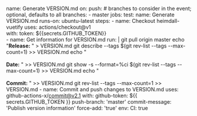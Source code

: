 name: Generate VERSION.md
on:
  push:
    # branches to consider in the event; optional, defaults to all
    branches:
      - master
jobs:
  test:
    name: Generate VERSION.md
    runs-on: ubuntu-latest
    steps:
      - name: Checkout heimdall-vuetify
        uses: actions/checkout@v1  
        with:
          token: ${{secrets.GITHUB_TOKEN}}   
      - name: Get information for VERSION.md
        run: |
          git pull origin master
          echo "**Release:** " > VERSION.md
          git describe --tags $(git rev-list --tags --max-count=1) >> VERSION.md
          echo "<br><br>**Date:** " >> VERSION.md
          git show -s --format=%ci $(git rev-list --tags --max-count=1) >> VERSION.md
          echo "<br><br>**Commit:** " >> VERSION.md
          git rev-list --tags --max-count=1 >> VERSION.md
      - name: Commit and push changes to VERSION.md
        uses: github-actions-x/commit@v2.1
        with:
          github-token: ${{ secrets.GITHUB_TOKEN }}
          push-branch: 'master'
          commit-message: 'Publish version information'
          force-add: 'true'
        env:
          CI: true